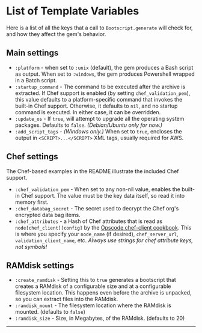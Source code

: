 List of Template Variables
================
Here is a list of all the keys that a call to `Bootscript.generate` will check for, and how they affect the gem's behavior.


Main settings
----------------
* `:platform` - when set to `:unix` (default), the gem produces a Bash script as output. When set to `:windows`, the gem produces Powershell wrapped in a Batch script.
* `:startup_command` - The command to be executed after the archive is extracted. If Chef support is enabled (by setting `chef_validation_pem`), this value defaults to a platform-specific command that invokes the built-in Chef support. Otherwise, it defaults to `nil`, and no startup command is executed. In either case, it can be overridden.
* `:update_os` - If `true`, will attempt to upgrade all the operating system packages. Defaults to `false`. _(Debian/Ubuntu only for now.)_
* `:add_script_tags` - _(Windows only.)_ When set to `true`, encloses the output in `<SCRIPT>...</SCRIPT>` XML tags, usually required for AWS.


Chef settings
----------------
The Chef-based examples in the README illustrate the included Chef support.
* `:chef_validation_pem` - When set to any non-nil value, enables the built-in Chef support. The value must be the key data itself, so read it into memory first.
* `:chef_databag_secret` - The secret used to decrypt the Chef org's encrypted data bag items.
* `:chef_attributes` - a Hash of Chef attributes that is read as `node[chef_client][config]` by the [Opscode chef-client cookbook][1]. This is where you specify your `node_name` (if desired), `chef_server_url`, `validation_client_name`, etc. *Always use strings for chef attribute keys, not symbols!*


RAMdisk settings
----------------
* `:create_ramdisk` - Setting this to `true` generates a bootscript that creates a RAMdisk of a configurable size and at a configurable filesystem location. This happens even before the archive is unpacked, so you can extract files into the RAMdisk.
* `:ramdisk_mount` - The filesystem location where the RAMdisk is mounted. (defaults to `false`)
* `:ramdisk_size` - Size, in Megabytes, of the RAMdisk. (defaults to 20)


--------
[1]:https://github.com/opscode-cookbooks/chef-client
